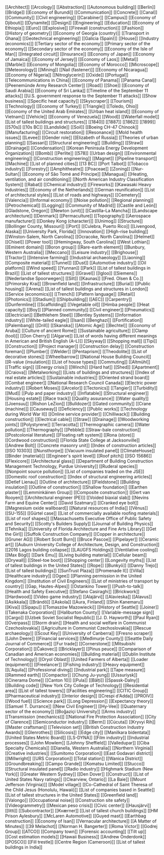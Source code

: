 [[Architect]]
[[Arcology]]
[[Abstraction]]
[[Autonomous building]]
[[Berlin]]
[[Bridge]]
[[Economy of Burundi]]
[[Communication]]
[[Concrete]]
[[Canal]]
[[Community]]
[[Civil engineering]]
[[Carabiner]]
[[Campus]]
[[Economy of Djibouti]]
[[Dynamite]]
[[Design]]
[[Engineering]]
[[Education]]
[[Economy of Ethiopia]]
[[Euro]]
[[Explosive]]
[[Firewall (construction)]]
[[Fashion]]
[[History of geometry]]
[[Economy of Georgia (country)]]
[[Transport in Ghana]]
[[Geotechnical engineering]]
[[Galicia (Spain)]]
[[House]]
[[Industry (economics)]]
[[Tertiary sector of the economy]]
[[Primary sector of the economy]]
[[Secondary sector of the economy]]
[[Economy of the Isle of Man]]
[[Integrated circuit]]
[[Insurance]]
[[Economy of Japan]]
[[Economy of Jamaica]]
[[Economy of Jersey]]
[[Economy of Laos]]
[[Metal]]
[[Marble]]
[[Economy of Mongolia]]
[[Economy of Morocco]]
[[Microscope]]
[[Meteorology]]
[[Mining]]
[[Nail (fastener)]]
[[Economy of Nicaragua]]
[[Economy of Nigeria]]
[[Nitroglycerin]]
[[Oxide]]
[[Portugal]]
[[Telecommunications in China]]
[[Economy of Panama]]
[[Panama Canal]]
[[Peenemünde Army Research Center]]
[[Road]]
[[Shoe]]
[[Economy of Saudi Arabia]]
[[Economy of Sri Lanka]]
[[Timeline of the September 11 attacks]]
[[U.S. government response to the September 11 attacks]]
[[Show business]]
[[Specific heat capacity]]
[[Skyscraper]]
[[Tourism]]
[[Technology]]
[[Economy of Turkey]]
[[Triangle]]
[[Toledo, Ohio]]
[[Economy of the United Arab Emirates]]
[[Urban heat island]]
[[Economy of Vietnam]]
[[Vehicle]]
[[Economy of Venezuela]]
[[Wood]]
[[Waterfall model]]
[[List of tallest buildings and structures]]
[[1840]]
[[1887]]
[[1862]]
[[1899]]
[[570s]]
[[10s BC]]
[[Landslide]]
[[Soil]]
[[Boeing CH-47 Chinook]]
[[Manufacturing]]
[[Circuit restoration]]
[[Resonance]]
[[Mold health issues]]
[[Levee]]
[[Gender role]]
[[Elizabeth of Russia]]
[[Theories of urban planning]]
[[Sassari]]
[[Structural engineering]]
[[Building]]
[[Straw]]
[[Drainage]]
[[Condensation]]
[[Korean Peninsula Energy Development Organization]]
[[Bomb]]
[[Perlite]]
[[578]]
[[Urban design]]
[[Environmental engineering]]
[[Construction engineering]]
[[Magnet]]
[[Pipeline transport]]
[[Machine]]
[[List of planned cities]]
[[13 BC]]
[[Port Talbot]]
[[Tobacco industry]]
[[Forestry]]
[[Amphitheatre]]
[[Poaceae]]
[[Zoning]]
[[Nur-Sultan]]
[[Economy of São Tomé and Príncipe]]
[[Managua]]
[[Heating, ventilation, and air conditioning]]
[[North American Industry Classification System]]
[[Rabat]]
[[Chemical industry]]
[[Fireworks]]
[[Kawasaki Heavy Industries]]
[[Economy of the Netherlands]]
[[German reunification]]
[[List of architectural styles]]
[[List of roads and highways]]
[[Cemetery]]
[[Valencia]]
[[Informal economy]]
[[Noise pollution]]
[[Regional planning]]
[[Petrochemical]]
[[Logging]]
[[Community of Madrid]]
[[Castile and León]]
[[Gladstone, Oregon]]
[[Newton (unit)]]
[[Castilla–La Mancha]]
[[Landscape architecture]]
[[Denmark]]
[[Permaculture]]
[[Topography]]
[[Aerospace manufacturer]]
[[Donkey Kong (character)]]
[[Unimog]]
[[Structure]]
[[Bollinger County, Missouri]]
[[Port]]
[[Culebra, Puerto Rico]]
[[Livengood, Alaska]]
[[University Park, Florida]]
[[Innovation]]
[[High-rise building]]
[[Winston-Salem, North Carolina]]
[[Ocracoke, North Carolina]]
[[Helmet]]
[[Chisel]]
[[Power tool]]
[[Hemingway, South Carolina]]
[[West Lothian]]
[[Eminent domain]]
[[Boron group]]
[[Rare-earth element]]
[[Bunbury, Western Australia]]
[[Meccano]]
[[Leisure industry]]
[[Brighouse]]
[[Tractor]]
[[Intensive farming]]
[[Industrial archaeology]]
[[Liaoning]]
[[Composite material]]
[[Tunnel]]
[[Dust]]
[[Automotive industry]]
[[Oil platform]]
[[Wind speed]]
[[Yunnan]]
[[Park]]
[[List of tallest buildings in Brazil]]
[[List of tallest structures]]
[[Gravel]]
[[Igloo]]
[[Siemens]]
[[Nederlandse Spoorwegen]]
[[Silt]]
[[Kaunas]]
[[Fred. Olsen & Co.]]
[[Primorsky Krai]]
[[Brownfield land]]
[[Infrastructure]]
[[Burial]]
[[Public housing]]
[[Arena]]
[[List of tallest buildings and structures in London]]
[[Service (economics)]]
[[Trench]]
[[Pattern language]]
[[Retail]]
[[Photonics]]
[[Stadium]]
[[Shipbuilding]]
[[AEC]]
[[Carpentry]]
[[Dunfermline]]
[[Scaffolding]]
[[Vegetable oil]]
[[Himba people]]
[[Heat capacity]]
[[Boy]]
[[Planned community]]
[[Civil engineer]]
[[Pneumatics]]
[[Electrician]]
[[Bethlehem Steel]]
[[Bentley Systems]]
[[Information industry]]
[[White-tailed eagle]]
[[Isan]]
[[Benghazi]]
[[Fortification]]
[[Palembang]]
[[Drill]]
[[Skanska]]
[[Atomic Age]]
[[Bechtel]]
[[Economy of Aruba]]
[[Culture of ancient Rome]]
[[Sustainable agriculture]]
[[Clamp (tool)]]
[[Don Cherry]]
[[Algarve]]
[[List of words having different meanings in American and British English (A–L)]]
[[Skyway]]
[[Shopping mall]]
[[Tipi]]
[[Construction]]
[[Project manager]]
[[Construction delay]]
[[Construction foreman]]
[[Plumber]]
[[Welder]]
[[Pentaprism]]
[[Theodolite]]
[[List of decorative stones]]
[[Wheelbarrow]]
[[National House Building Council]]
[[R-value (insulation)]]
[[List of house types]]
[[Commuting]]
[[Altmühl]]
[[Traffic sign]]
[[Energy crisis]]
[[Winch]]
[[Hard hat]]
[[Shed]]
[[Apartment]]
[[Craiova]]
[[Metalworking]]
[[Lists of buildings and structures]]
[[Index of real estate articles]]
[[Sustainable industries]]
[[Oriented strand board]]
[[Combat engineer]]
[[National Research Council Canada]]
[[Electric power industry]]
[[Robert Moses]]
[[Arcelor]]
[[Tectonics]]
[[Tangier]]
[[Turbidity]]
[[Mud]]
[[Pulp and paper industry]]
[[Inflatable]]
[[Structural engineer]]
[[Housing estate]]
[[Race track]]
[[Quality assurance]]
[[Water quality]]
[[Joensuu]]
[[Rishon LeZion]]
[[Bulldozer]]
[[Gated community]]
[[Crane (machine)]]
[[Causeway]]
[[Deficiency]]
[[Public works]]
[[Technology during World War II]]
[[Online service provider]]
[[Chilliwack]]
[[Building construction]]
[[Electrical cable]]
[[Straw]]
[[Drainage]]
[[Woodworking joints]]
[[Polystyrene]]
[[Terracotta]]
[[Thermographic camera]]
[[Water pollution]]
[[Thermography]]
[[Pebble]]
[[Straw-bale construction]]
[[Postcolonial literature]]
[[Floating raft system]]
[[Rona (store)]]
[[Cordwood construction]]
[[Florida State College at Jacksonville]]
[[Andrew Bolt]]
[[Concrete masonry unit]]
[[Index of construction articles]]
[[ISO 10303]]
[[Nunsthorpe]]
[[Vacuum insulated panel]]
[[ClimateHouse]]
[[Binder (material)]]
[[Engineer's spirit level]]
[[Roof pitch]]
[[ISO 15686]]
[[Flexicore]]
[[Architectural glass]]
[[Department of Building Construction Management Technology, Purdue University]]
[[Ruderal species]]
[[Nonpoint source pollution]]
[[List of companies traded on the JSE]]
[[Domestic roof construction]]
[[Index of structural engineering articles]]
[[Detlef Lienau]]
[[Outline of architecture]]
[[Fieldstone]]
[[Building insulation]]
[[Outline of construction]]
[[Shallow foundation]]
[[Earthen plaster]]
[[Lemminkäinen Group]]
[[Composite construction]]
[[Gert van Rooyen]]
[[Architectural engineer (PE)]]
[[Voided biaxial slab]]
[[Nevins Farm and Equine Center]]
[[David Szatmary]]
[[Cranked eye bolt]]
[[Magnesium oxide wallboard]]
[[Natural resources of India]]
[[Vênus]]
[[SU-155]]
[[Gürtel case]]
[[List of commercially available roofing materials]]
[[List of roof shapes]]
[[Massachusetts Executive Office of Public Safety and Security]]
[[Scotty's Builders Supply]]
[[Journal of Building Physics]]
[[Tehnika]]
[[University of Florida Architecture and Fine Arts Library]]
[[Get the Girl]]
[[Suffolk Construction Company]]
[[Copper in architecture]]
[[Gruner AG]]
[[Robert Scott Burn]]
[[Bruce Pascoe]]
[[Pipelayer]]
[[Ceramic art]]
[[Auburn University College of Architecture, Design, and Construction]]
[[2016 Lagos building collapse]]
[[LAUGFS Holdings]]
[[Ventilative cooling]]
[[Max Bögl]]
[[Dark Emu]]
[[Living building material]]
[[Cellular beam]]
[[Drywall]]
[[Steel-toe boot]]
[[Shopping center]]
[[Longevity myths]]
[[List of tallest buildings in the United States]]
[[Rope]]
[[Bunkyō]]
[[Danny Trejo]]
[[List of tallest buildings]]
[[SunTrust Plaza]]
[[Promenade II]]
[[Villa]]
[[Healthcare industry]]
[[Ogee]]
[[Planning permission in the United Kingdom]]
[[Institution of Civil Engineers]]
[[List of ministries of transport by country]]
[[Gap, Hautes-Alpes]]
[[Ostankino Tower]]
[[Push-to-talk]]
[[Health and Safety Executive]]
[[Stefano Casiraghi]]
[[Brickwork]]
[[Hardwood]]
[[Video game industry]]
[[Alajärvi]]
[[Alavieska]]
[[Alavus]]
[[Asikkala]]
[[Brändö]]
[[Askola]]
[[Aura, Finland]]
[[Shin Kanemaru]]
[[Kiva]]
[[Sipapu]]
[[Tomaszów Mazowiecki]]
[[History of Seattle]]
[[Joiner]]
[[Takenaka Corporation]]
[[Haliburton County]]
[[Variable-message sign]]
[[Cargo]]
[[Uzbek Soviet Socialist Republic]]
[[J. D. Hayworth]]
[[Paul Ryan]]
[[Overpass]]
[[Storm drain]]
[[Health and social welfare in Communist Czechoslovakia]]
[[Agriculture in Communist Czechoslovakia]]
[[Rescue archaeology]]
[[Scout Key]]
[[University of Canberra]]
[[Fresno scraper]]
[[John Deere]]
[[Financial services]]
[[Međimurje County]]
[[Seattle Daily Journal of Commerce]]
[[Fur trade]]
[[Cornerstone]]
[[Mitsubishi Corporation]]
[[Čakovec]]
[[Bricklayer]]
[[Pinus peuce]]
[[Comparison of Canadian and American economies]]
[[Building material]]
[[Dublin Institute of Technology]]
[[Oryol Oblast]]
[[United Farmers of Alberta]]
[[Loader (equipment)]]
[[Freelancer]]
[[Fishing industry]]
[[Heavy equipment]]
[[L'Aquila]]
[[Professional diving]]
[[Industrial park]]
[[Tape measure]]
[[Rammed earth]]
[[Compactor]]
[[Chung Ju-yung]]
[[Ussuriysk]]
[[Cinerama Dome]]
[[Canton 10]]
[[Pula]]
[[Bălți]]
[[Spassk-Dalny]]
[[Building code]]
[[New York City College of Technology]]
[[Residential area]]
[[List of tallest towers]]
[[Facilities engineering]]
[[CITIC Group]]
[[Pharmaceutical industry]]
[[Interior design]]
[[Crespi d'Adda]]
[[PROIV]]
[[Wood fuel]]
[[Science park]]
[[Long Depression]]
[[Expectancy theory]]
[[Samuel T. Durrance]]
[[New Civil Engineer]]
[[Hy-Vee]]
[[Quaternary sector of the economy]]
[[Boğaziçi University]]
[[Arms industry]]
[[Transmission (mechanics)]]
[[National Fire Protection Association]]
[[City of Clarence]]
[[Semiconductor industry]]
[[Berm]]
[[Cúcuta]]
[[Kryvyi Rih]]
[[Master craftsman]]
[[Television set]]
[[British Construction Industry Awards]]
[[Glenrothes]]
[[Silicosis]]
[[Edge city]]
[[Manilkara bidentata]]
[[United States Metric Board]]
[[LS-DYNA]]
[[Film industry]]
[[Industrial processes]]
[[John Mowlem]]
[[Johnny Sheffield]]
[[Valledupar]]
[[Ciba Specialty Chemicals]]
[[Dianella, Western Australia]]
[[Northern Virginia]]
[[Creative industries]]
[[Sumitomo Corporation]]
[[East Godavari district]]
[[Millwright]]
[[URS Corporation]]
[[Total station]]
[[Wanica District]]
[[Groundbreaking]]
[[Campo Grande]]
[[Komatsu Limited]]
[[Stucco]]
[[Structural insulated panel]]
[[Radio industry]]
[[Highmark Stadium (New York)]]
[[Greater Western Sydney]]
[[Den Dover]]
[[Construct]]
[[List of United States Navy ratings]]
[[Clearview, Ontario]]
[[La Baie]]
[[Mount Jefferson (Virginia)]]
[[Model village]]
[[Co-Cathedral of Saint Theresa of the Child Jesus (Honolulu, Hawaii)]]
[[List of companies based in Seattle]]
[[List of tallest structures in the United States]]
[[Greenfield land]]
[[Valongo]]
[[Occupational noise]]
[[Construction site safety]]
[[Videogrammetry]]
[[Mexican peso crisis]]
[[Civic center]]
[[Hausjärvi]]
[[Iitti]]
[[Subcontractor]]
[[Kværner]]
[[List of tallest church buildings]]
[[HM Prison Aylesbury]]
[[McLaren Automotive]]
[[Guyed mast]]
[[Earthbag construction]]
[[Economy of Isan]]
[[Vernacular architecture]]
[[A Matter of Minutes]]
[[39 Melachot]]
[[Norman H. Bangerter]]
[[Roma Victor]]
[[Godrej Group]]
[[ATCO]]
[[Company town]]
[[Forensic accounting]]
[[Tilt up]]
[[Cost estimation models]]
[[Hawaii Business]]
[[Andrew Onderdonk]]
[[POSCO]]
[[Fill trestle]]
[[Centre Region (Cameroon)]]
[[List of tallest buildings in India]]
